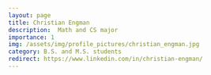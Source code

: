 ```yaml
---
layout: page
title: Christian Engman
description:  Math and CS major
importance: 1
img: /assets/img/profile_pictures/christian_engman.jpg
category: B.S. and M.S. students
redirect: https://www.linkedin.com/in/christian-engman/
---
```

